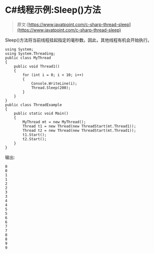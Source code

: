 # C#线程示例:Sleep()方法

> 原文:[https://www.javatpoint.com/c-sharp-thread-sleep](https://www.javatpoint.com/c-sharp-thread-sleep)

Sleep()方法将当前线程挂起指定的毫秒数。因此，其他线程有机会开始执行。

```
using System;
using System.Threading;
public class MyThread
{
    public void Thread1()
    {
        for (int i = 0; i < 10; i++)
        {
            Console.WriteLine(i);
            Thread.Sleep(200);
        }
    }
}
public class ThreadExample
{
    public static void Main()
    {
        MyThread mt = new MyThread();
        Thread t1 = new Thread(new ThreadStart(mt.Thread1));
        Thread t2 = new Thread(new ThreadStart(mt.Thread1));
        t1.Start();
        t2.Start();
    }
}

```

输出:

```
0
0
1
1
2
2
3
3
4
4
5
5
6
6
7
7
8
8
9
9

```